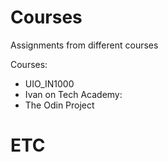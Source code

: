 # Courses
Assignments from different courses

Courses:

- UIO_IN1000
- Ivan on Tech Academy:
- The Odin Project

# ETC
